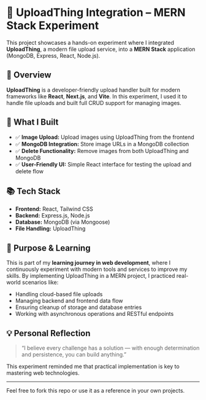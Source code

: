 # 📁 UploadThing Integration – MERN Stack Experiment

This project showcases a hands-on experiment where I integrated **UploadThing**, a modern file upload service, into a **MERN Stack** application (MongoDB, Express, React, Node.js).

## 🚀 Overview

**UploadThing** is a developer-friendly upload handler built for modern frameworks like **React**, **Next.js**, and **Vite**. In this experiment, I used it to handle file uploads and built full CRUD support for managing images.

## 🔧 What I Built

- ✅ **Image Upload:** Upload images using UploadThing from the frontend
- ✅ **MongoDB Integration:** Store image URLs in a MongoDB collection
- ✅ **Delete Functionality:** Remove images from both UploadThing and MongoDB
- ✅ **User-Friendly UI:** Simple React interface for testing the upload and delete flow

## 📚 Tech Stack

- **Frontend:** React, Tailwind CSS
- **Backend:** Express.js, Node.js
- **Database:** MongoDB (via Mongoose)
- **File Handling:** UploadThing

## 🎯 Purpose & Learning

This is part of my **learning journey in web development**, where I continuously experiment with modern tools and services to improve my skills. By implementing UploadThing in a MERN project, I practiced real-world scenarios like:

- Handling cloud-based file uploads
- Managing backend and frontend data flow
- Ensuring cleanup of storage and database entries
- Working with asynchronous operations and RESTful endpoints

## 💡 Personal Reflection

> “I believe every challenge has a solution — with enough determination and persistence, you can build anything.”

This experiment reminded me that practical implementation is key to mastering web technologies.

---

Feel free to fork this repo or use it as a reference in your own projects.
